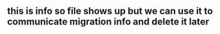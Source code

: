 ## this is info so file shows up but we can use it to communicate migration info and delete it later
